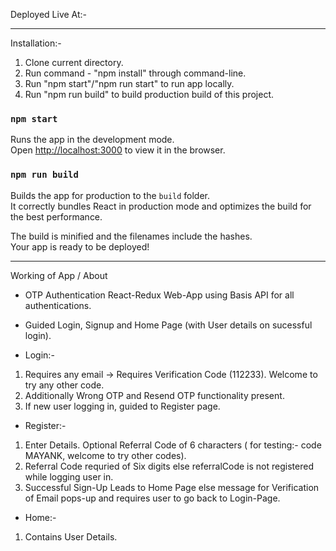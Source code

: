 Deployed Live At:- 

-----------------------------

Installation:-

1. Clone current directory.
2. Run command - "npm install" through command-line.
3. Run "npm start"/"npm run start" to run app locally.
4. Run "npm run build" to build production build of this project.

### `npm start`

Runs the app in the development mode.\
Open [http://localhost:3000](http://localhost:3000) to view it in the browser.

### `npm run build`

Builds the app for production to the `build` folder.\
It correctly bundles React in production mode and optimizes the build for the best performance.

The build is minified and the filenames include the hashes.\
Your app is ready to be deployed!

-----------------------------

Working of App / About

- OTP Authentication React-Redux Web-App using Basis API for all authentications.

- Guided Login, Signup and Home Page (with User details on sucessful login).

- Login:-
1) Requires any email -> Requires Verification Code (112233). Welcome to try any other code.
2) Additionally Wrong OTP and Resend OTP functionality present.
3) If new user logging in, guided to Register page.

- Register:-
1) Enter Details. Optional Referral Code of 6 characters ( for testing:- code MAYANK, welcome to try other codes).
2) Referral Code requried of Six digits else referralCode is not registered while logging user in.
3) Successful Sign-Up Leads to Home Page else message for Verification of Email pops-up and requires user to go back to Login-Page.

- Home:-
1) Contains User Details.




